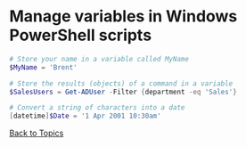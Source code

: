 
# Manage variables in Windows PowerShell scripts

```PowerShell
# Store your name in a variable called MyName
$MyName = 'Brent'

# Store the results (objects) of a command in a variable
$SalesUsers = Get-ADUser -Filter {department -eq 'Sales'}

# Convert a string of characters into a date
[datetime]$Date = '1 Apr 2001 10:30am'
```

[Back to Topics](../README.md#afternoon-session)

